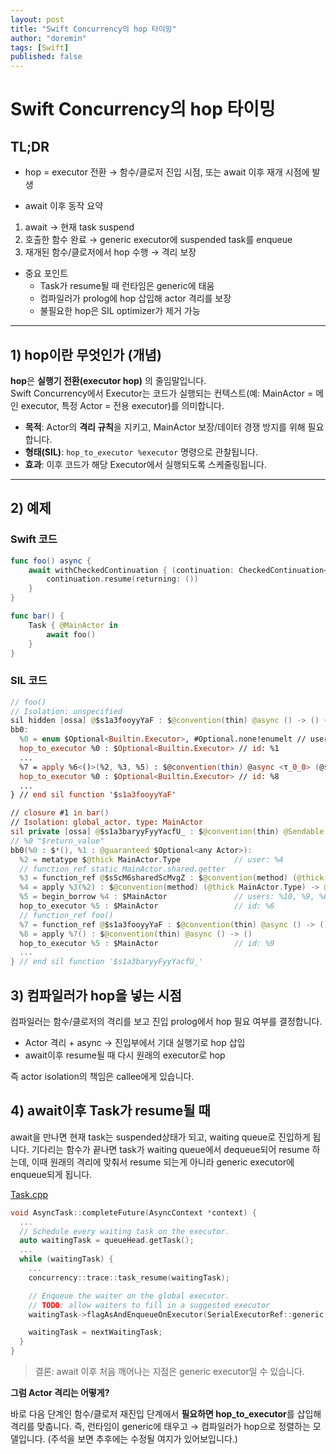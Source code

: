 ```yaml
---
layout: post
title: "Swift Concurrency의 hop 타이밍"
author: "doremin"
tags: [Swift]
published: false
---
```


# Swift Concurrency의 hop 타이밍

## TL;DR

-	hop = executor 전환
→ 함수/클로저 진입 시점, 또는 await 이후 재개 시점에 발생

-	await 이후 동작 요약
1. await → 현재 task suspend
2. 호출한 함수 완료 → generic executor에 suspended task를 enqueue
3. 재개된 함수/클로저에서 hop 수행 → 격리 보장

-	중요 포인트
	- Task가 resume될 때 런타임은 generic에 태움
	-	컴파일러가 prolog에 hop 삽입해 actor 격리를 보장
	-	불필요한 hop은 SIL optimizer가 제거 가능

---

## 1) hop이란 무엇인가 (개념)

**hop**은 **실행기 전환(executor hop)** 의 줄임말입니다.  
Swift Concurrency에서 Executor는 코드가 실행되는 컨텍스트(예: MainActor = 메인 executor, 특정 Actor = 전용 executor)를 의미합니다.

- **목적**: Actor의 **격리 규칙**을 지키고, MainActor 보장/데이터 경쟁 방지를 위해 필요합니다.
- **형태(SIL)**: `hop_to_executor %executor` 명령으로 관찰됩니다.
- **효과**: 이후 코드가 해당 Executor에서 실행되도록 스케줄링됩니다.

---

## 2) 예제

### Swift 코드

```swift
func foo() async {
    await withCheckedContinuation { (continuation: CheckedContinuation<Void, Never>) in
        continuation.resume(returning: ())
    }
}

func bar() {
    Task { @MainActor in
        await foo()
    }
}
```

### SIL 코드

```swift
// foo()
// Isolation: unspecified
sil hidden [ossa] @$s1a3fooyyYaF : $@convention(thin) @async () -> () {
bb0:
  %0 = enum $Optional<Builtin.Executor>, #Optional.none!enumelt // users: %8, %1
  hop_to_executor %0 : $Optional<Builtin.Executor> // id: %1
  ...
  %7 = apply %6<()>(%2, %3, %5) : $@convention(thin) @async <τ_0_0> (@sil_isolated @guaranteed Optional<any Actor>, @guaranteed @noescape @callee_guaranteed @substituted <τ_0_0> (UnsafeContinuation<τ_0_0, Never>) -> () for <τ_0_0>) -> @sil_sending @out τ_0_0
  hop_to_executor %0 : $Optional<Builtin.Executor> // id: %8
  ...
} // end sil function '$s1a3fooyyYaF'

// closure #1 in bar()
// Isolation: global_actor. type: MainActor
sil private [ossa] @$s1a3baryyFyyYacfU_ : $@convention(thin) @Sendable @async @substituted <τ_0_0> (@guaranteed Optional<any Actor>) -> @out τ_0_0 for <()> {
// %0 "$return_value"
bb0(%0 : $*(), %1 : @guaranteed $Optional<any Actor>):
  %2 = metatype $@thick MainActor.Type            // user: %4
  // function_ref static MainActor.shared.getter
  %3 = function_ref @$sScM6sharedScMvgZ : $@convention(method) (@thick MainActor.Type) -> @owned MainActor // user: %4
  %4 = apply %3(%2) : $@convention(method) (@thick MainActor.Type) -> @owned MainActor // users: %11, %5
  %5 = begin_borrow %4 : $MainActor               // users: %10, %9, %6
  hop_to_executor %5 : $MainActor                 // id: %6
  // function_ref foo()
  %7 = function_ref @$s1a3fooyyYaF : $@convention(thin) @async () -> () // user: %8
  %8 = apply %7() : $@convention(thin) @async () -> ()
  hop_to_executor %5 : $MainActor                 // id: %9
  ...
} // end sil function '$s1a3baryyFyyYacfU_'
```

## 3) 컴파일러가 hop을 넣는 시점

컴파일러는 함수/클로저의 격리를 보고 진입 prolog에서 hop 필요 여부를 결정합니다.
- Actor 격리 + async → 진입부에서 기대 실행기로 hop 삽입
- await이후 resume될 때 다시 원래의 executor로 hop

즉 actor isolation의 책임은 callee에게 있습니다.

## 4) await이후 Task가 resume될 때 
await을 만나면 현재 task는 suspended상태가 되고, waiting queue로 진입하게 됩니다.
기다리는 함수가 끝나면 task가 waiting queue에서 dequeue되어 resume 하는데, 이때 원래의 격리에 맞춰서 resume 되는게 아니라 generic executor에 enqueue되게 됩니다.

[Task.cpp](https://github.com/swiftlang/swift/blob/main/stdlib/public/Concurrency/Task.cpp#L235-L316)

```cpp
void AsyncTask::completeFuture(AsyncContext *context) {
  ...
  // Schedule every waiting task on the executor.
  auto waitingTask = queueHead.getTask();
  ...
  while (waitingTask) {
    ...
    concurrency::trace::task_resume(waitingTask);

    // Enqueue the waiter on the global executor.
    // TODO: allow waiters to fill in a suggested executor
    waitingTask->flagAsAndEnqueueOnExecutor(SerialExecutorRef::generic());

    waitingTask = nextWaitingTask;
  }
}
```
> 결론: await 이후 처음 깨어나는 지점은 generic executor일 수 있습니다.

**그럼 Actor 격리는 어떻게?**

바로 다음 단계인 함수/클로저 재진입 단계에서 **필요하면 hop_to_executor**를 삽입해 격리를 맞춥니다.
즉, 런타임이 generic에 태우고 → 컴파일러가 hop으로 정렬하는 모델입니다. (주석을 보면 추후에는 수정될 여지가 있어보입니다.)